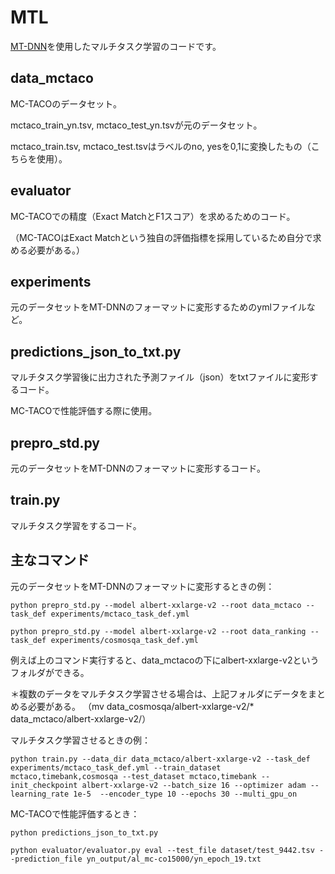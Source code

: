 # MTL

[MT-DNN](https://aclanthology.org/P19-1441/)を使用したマルチタスク学習のコードです。

## data_mctaco

MC-TACOのデータセット。

mctaco_train_yn.tsv, mctaco_test_yn.tsvが元のデータセット。

mctaco_train.tsv, mctaco_test.tsvはラベルのno, yesを0,1に変換したもの（こちらを使用）。

## evaluator

MC-TACOでの精度（Exact MatchとF1スコア）を求めるためのコード。

（MC-TACOはExact Matchという独自の評価指標を採用しているため自分で求める必要がある。）

## experiments

元のデータセットをMT-DNNのフォーマットに変形するためのymlファイルなど。

## predictions_json_to_txt.py

マルチタスク学習後に出力された予測ファイル（json）をtxtファイルに変形するコード。

MC-TACOで性能評価する際に使用。

## prepro_std.py

元のデータセットをMT-DNNのフォーマットに変形するコード。

## train.py

マルチタスク学習をするコード。

## 主なコマンド

元のデータセットをMT-DNNのフォーマットに変形するときの例：

`python prepro_std.py --model albert-xxlarge-v2 --root data_mctaco --task_def experiments/mctaco_task_def.yml`

`python prepro_std.py --model albert-xxlarge-v2 --root data_ranking --task_def experiments/cosmosqa_task_def.yml`

例えば上のコマンド実行すると、data_mctacoの下にalbert-xxlarge-v2というフォルダができる。

＊複数のデータをマルチタスク学習させる場合は、上記フォルダにデータをまとめる必要がある。
（mv data_cosmosqa/albert-xxlarge-v2/* data_mctaco/albert-xxlarge-v2/）

マルチタスク学習させるときの例：

`python train.py --data_dir data_mctaco/albert-xxlarge-v2 --task_def experiments/mctaco_task_def.yml --train_dataset mctaco,timebank,cosmosqa --test_dataset mctaco,timebank --init_checkpoint albert-xxlarge-v2 --batch_size 16 --optimizer adam --learning_rate 1e-5  --encoder_type 10 --epochs 30 --multi_gpu_on`

MC-TACOで性能評価するとき：

`python predictions_json_to_txt.py `

`python evaluator/evaluator.py eval --test_file dataset/test_9442.tsv --prediction_file yn_output/al_mc-co15000/yn_epoch_19.txt`

